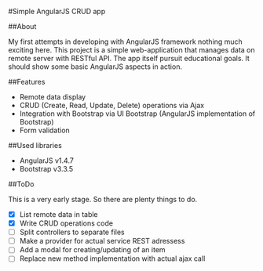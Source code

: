 #Simple AngularJS CRUD app

##About

My first attempts in developing with AngularJS framework nothing much exciting here.
This project is a simple web-application that manages data on remote server with RESTful API.
The app itself pursuit educational goals. It should show some basic AngularJS aspects in action.

##Features

- Remote data display
- CRUD (Create, Read, Update, Delete) operations via Ajax
- Integration with Bootstrap via UI Bootstrap (AngularJS implementation of Bootstrap)
- Form validation

##Used libraries

- AngularJS v1.4.7
- Bootstrap v3.3.5

##ToDo

This is a very early stage. So there are plenty things to do.

- [x] List remote data in table
- [x] Write CRUD operations code
- [ ] Split controllers to separate files
- [ ] Make a provider for actual service REST adressess
- [ ] Add a modal for creating/updating of an item
- [ ] Replace new method implementation with actual ajax call 
